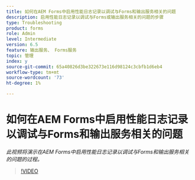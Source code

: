 ```yaml
---
title: 如何在AEM Forms中启用性能日志记录以调试与Forms和输出服务相关的问题
description: 启用性能日志记录以调试与Forms或输出服务相关的问题的步骤
type: Troubleshooting
product: forms
role: Admin
level: Intermediate
version: 6.5
feature: 输出服务、 Forms服务
topic: 管理
index: y
source-git-commit: 65a40826d3be322673e116d98124c3cbfb1d6eb4
workflow-type: tm+mt
source-wordcount: '73'
ht-degree: 1%

---
```



# 如何在AEM Forms中启用性能日志记录以调试与Forms和输出服务相关的问题

*此视频将演示在AEM Forms中启用性能日志记录以调试与Forms和输出服务相关的问题的过程。*

>[!VIDEO](https://video.tv.adobe.com/v/335499?quality=9&learn=on)
